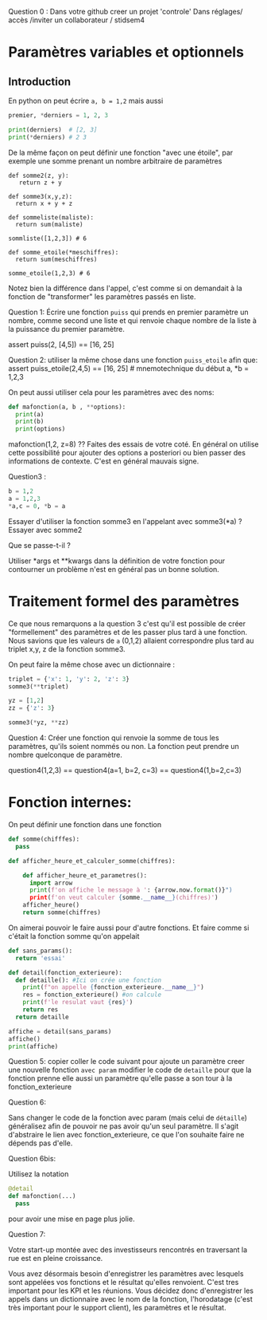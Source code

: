 Question 0 : Dans votre github creer un projet 'controle'
Dans réglages/ accès /inviter un collaborateur /  stidsem4


Paramètres variables et optionnels
==================================

Introduction
------------


En python on peut écrire `a, b = 1,2` mais aussi

```python
premier, *derniers = 1, 2, 3

print(derniers)  # [2, 3]
print(*derniers) # 2 3

```

De la même façon on peut définir une fonction "avec une étoile",
par exemple une somme prenant un nombre arbitraire de paramètres

```
def somme2(z, y):
   return z + y

def somme3(x,y,z):
  return x + y + z

def sommeliste(maliste):
  return sum(maliste)

sommliste([1,2,3]) # 6

def somme_etoile(*meschiffres):
  return sum(meschiffres)

somme_etoile(1,2,3) # 6
```

 Notez bien la différence dans l'appel, c'est comme si on demandait
 à la fonction de "transformer" les paramètres passés en liste.

Question 1:
Écrire une fonction `puiss` qui prends en premier paramètre un nombre,
comme second une liste et qui renvoie chaque nombre de la liste à
la puissance du premier paramètre.

assert puiss(2, [4,5]) == [16, 25]

Question 2:
  utiliser la même chose dans une fonction `puiss_etoile` afin que:
assert puiss_etoile(2,4,5) == [16, 25]  # mnemotechnique du début a, \*b = 1,2,3



On peut aussi utiliser cela pour les paramètres avec des noms:

```python
def mafonction(a, b , **options):
  print(a)
  print(b)
  print(options)

```

mafonction(1,2, z=8) ?? Faites des essais de votre coté.
En général on utilise cette possibilité pour ajouter des options a posteriori ou bien passer des
informations de contexte. C'est en général mauvais signe.






Question3 :


``` python
b = 1,2
a = 1,2,3
*a,c = 0, *b = a
```

Essayer d'utiliser la fonction somme3 en l'appelant avec somme3(\*a) ?
Essayer avec somme2

Que se passe-t-il ?

Utiliser \*args et \*\*kwargs dans la définition de votre fonction pour contourner un problème
n'est en général pas un bonne solution.

Traitement formel des paramètres
================================

Ce que nous remarquons a la question 3 c'est qu'il est possible de créer "formellement"
des paramètres et de les passer plus tard à une fonction. Nous savions que les valeurs
de `a` (0,1,2) allaient correspondre plus tard au triplet x,y, z  de la fonction somme3.

On peut faire la même chose avec un dictionnaire :

```python
triplet = {'x': 1, 'y': 2, 'z': 3}
somme3(**triplet)

yz = [1,2]
zz = {'z': 3}

somme3(*yz, **zz)

```


Question 4: Créer une fonction qui renvoie la somme de tous les paramètres, qu'ils soient nommés ou non.
La fonction peut prendre un nombre quelconque de paramètre.

question4(1,2,3) == question4(a=1, b=2, c=3) == question4(1,b=2,c=3)




Fonction internes:
==================

On peut définir une fonction dans une fonction


```python
def somme(chifffes):
  pass

def afficher_heure_et_calculer_somme(chiffres):

    def afficher_heure_et_parametres():
      import arrow
      print(f'on affiche le message à ': {arrow.now.format()}")
      print(f'on veut calculer {somme.__name__}(chiffres)')
    afficher_heure()
    return somme(chiffres)
```

On aimerai pouvoir le faire aussi pour d'autre fonctions.
Et faire comme si c'était la fonction somme qu'on appelait


``` python
def sans_params():
  return 'essai'

def detail(fonction_exterieure):
  def detaille(): #Ici on crée une fonction
    print(f"on appelle {fonction_exterieure.__name__}")
    res = fonction_exterieure() #on calcule
    print(f'le resulat vaut {res}')
    return res
  return detaille

affiche = detail(sans_params)
affiche()
print(affiche)
```

Question 5:
copier coller le code suivant  pour ajoute un paramètre creer une nouvelle fonction `avec param`
modifier le code de `detaille` pour que la fonction prenne elle aussi un paramètre
qu'elle passe a son tour à la fonction_exterieure


Question 6:

Sans changer le code de la fonction avec param (mais celui de `détaille`) généralisez afin de pouvoir ne pas avoir
qu'un seul paramètre.
Il s'agit d'abstraire le lien avec fonction_exterieure, ce que l'on souhaite faire ne dépends pas d'elle.


Question 6bis:

Utilisez la notation

```python
@detail
def mafonction(...)
  pass

```
pour avoir une mise en page plus jolie.

Question 7:

Votre start-up montée avec des investisseurs rencontrés en traversant la rue est en pleine croissance.

Vous avez désormais besoin d'enregistrer les paramètres avec lesquels sont appelées vos
fonctions et le résultat qu'elles renvoient. C'est tres important pour les KPI et les réunions.
Vous décidez donc d'enregistrer les appels dans un dictionnaire avec le nom de la fonction,
l'horodatage (c'est très important pour le support client), les paramètres et le résultat.






